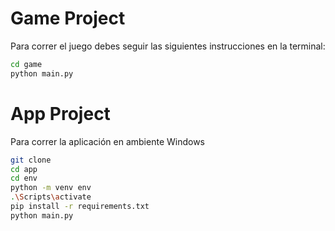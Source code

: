 # Game Project

Para correr el juego debes seguir las siguientes instrucciones en la terminal:

```sh
cd game
python main.py
```

# App Project

Para correr la aplicación en ambiente Windows

```sh
git clone
cd app
cd env 
python -m venv env
.\Scripts\activate
pip install -r requirements.txt
python main.py
```